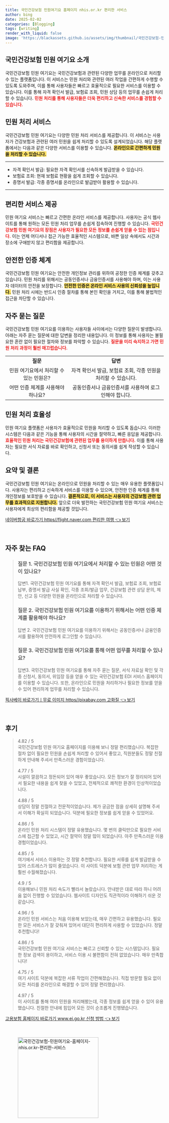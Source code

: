 ```yaml
---
title: 국민건강보험 민원여기요 홈페이지 nhis.or.kr 편리한 서비스
author: bing
date: 2025-02-02
categories: [Blogging]
tags: [writing]
render_with_liquid: false
image: 'https://blackassets.github.io/assets/img/thumbnail/국민건강보험-민원여기요-홈페이지-nhis.or.kr-편리한-서비스.webp'
---
```



<h2 id='국민건강보험_민원_여기요_소개'>국민건강보험 민원 여기요 소개</h2>

<p>국민건강보험 민원 여기요는 국민건강보험과 관련된 다양한 업무를 온라인으로 처리할 수 있는 플랫폼입니다. 이 서비스는 민원 처리와 관련된 여러 작업을 간편하게 수행할 수 있도록 도와주며, 이를 통해 사용자들은 빠르고 효율적으로 필요한 서비스를 이용할 수 있습니다. 이를 통해 자격 확인서 발급, 보험료 조회, 민원 상담 등의 업무를 손쉽게 처리할 수 있습니다. <b><span style="color: #ee2323;">민원 처리를 통해 사용자들은 더욱 편리하고 신속한 서비스를 경험할 수 있습니다.</span></b></p>

<h2 id='민원_처리_서비스'>민원 처리 서비스</h2>

<p>국민건강보험 민원 여기요는 다양한 민원 처리 서비스를 제공합니다. 이 서비스는 사용자가 건강보험과 관련된 여러 민원을 쉽게 처리할 수 있도록 설계되었습니다. 해당 플랫폼에서는 다음과 같은 다양한 서비스를 이용할 수 있습니다. <b><span style="background-color: #ffe066;">온라인으로 간편하게 민원을 처리할 수 있습니다.</span></b></p>

<hr />

<ul>
    <li>자격 확인서 발급: 필요한 자격 확인서를 신속하게 발급받을 수 있습니다.</li>
    <li>보험료 조회: 현재 보험료 현황을 쉽게 조회할 수 있습니다.</li>
    <li>증명서 발급: 각종 증명서를 온라인으로 발급받아 활용할 수 있습니다.</li>
</ul>

<hr />

<h2 id='편리한_서비스_제공'>편리한 서비스 제공</h2>

<p>민원 여기요 서비스는 빠르고 간편한 온라인 서비스를 제공합니다. 사용자는 공식 웹사이트를 통해 원하는 모든 민원 처리 업무를 손쉽게 접속하여 진행할 수 있습니다. <b><span style="color: #ee2323;">국민건강보험 민원 여기요의 장점은 사용자가 필요한 모든 정보를 손쉽게 얻을 수 있는 점입니다.</span></b> 이는 언제 어디서나 접근 가능한 효율적인 시스템으로, 바쁜 일상 속에서도 시간과 장소에 구애받지 않고 편리함을 제공합니다.</p>

<h2 id='인증_체계'>안전한 인증 체계</h2>

<p>국민건강보험 민원 여기요는 안전한 개인정보 관리를 위하여 공정한 인증 체계를 갖추고 있습니다. 민원 처리를 위해서는 공동인증서나 금융인증서를 사용해야 하며, 이는 사용자 데이터의 안전을 보장합니다. <b><span style="background-color: #ffe066;">안전한 인증은 온라인 서비스 사용의 신뢰성을 높입니다.</span></b> 민원 처리 시에는 반드시 인증 절차를 통해 본인 확인을 거치고, 이를 통해 불법적인 접근을 차단할 수 있습니다.</p>

<h2 id='자주_묻는_질문'>자주 묻는 질문</h2>

<p>국민건강보험 민원 여기요를 이용하는 사용자들 사이에서는 다양한 질문이 발생합니다. 아래는 자주 묻는 질문에 대한 답변을 정리한 내용입니다. 이 정보를 통해 사용자는 불필요한 혼란 없이 필요한 절차와 정보를 파악할 수 있습니다. <b><span style="color: #ee2323;">질문을 미리 숙지하고 가면 민원 처리 과정이 훨씬 매끄럽습니다.</span></b></p>

<table>
    <tr>
        <td style="text-align: center; height: 17px;"><b>질문</b></td>
        <td style="text-align: center; height: 17px;"><b>답변</b></td>
    </tr>
    <tr>
        <td style="text-align: center; height: 17px;">민원 여기요에서 처리할 수 있는 민원은?</td>
        <td style="text-align: center; height: 17px;">자격 확인서 발급, 보험료 조회, 각종 민원을 처리할 수 있습니다.</td>
    </tr>
    <tr>
        <td style="text-align: center; height: 17px;">어떤 인증 체계를 사용해야 하나요?</td>
        <td style="text-align: center; height: 17px;">공동인증서나 금융인증서를 사용하여 로그인해야 합니다.</td>
    </tr>
</table>

<h2 id='민원_처리_효율성'>민원 처리 효율성</h2>

<p>민원 여기요 플랫폼은 사용자가 효율적으로 민원을 처리할 수 있도록 돕습니다. 이러한 시스템은 다음과 같은 기능을 통해 사용자의 시간을 절약하고, 빠른 응답을 제공합니다. <b><span style="color: #ee2323;">효율적인 민원 처리는 국민건강보험에 관련된 업무를 용이하게 만듭니다.</span></b> 이를 통해 사용자는 필요한 서식 자료를 바로 확인하고, 신청서 또는 동의서를 쉽게 작성할 수 있습니다.</p>

<h2 id='요약_및_결론'>요약 및 결론</h2>

<p>국민건강보험 민원 여기요는 온라인으로 민원을 처리할 수 있는 매우 유용한 플랫폼입니다. 사용자는 편리하고 신속하게 서비스를 이용할 수 있으며, 안전한 인증 체계를 통해 개인정보를 보호받을 수 있습니다. <b><span style="background-color: #ffe066;">결론적으로, 이 서비스는 사용자의 건강보험 관련 업무를 효과적으로 지원합니다.</span></b> 앞으로 더욱 발전하는 국민건강보험 민원 여기요 서비스는 사용자에게 최상의 편리함을 제공할 것입니다.</p>


<p><a class="click-button" title="네이버항공 바로가기 https//flight.naver.com 편리한 여행" href="https://blackassets.github.io/posts/%EB%84%A4%EC%9D%B4%EB%B2%84%ED%95%AD%EA%B3%B5-%EB%B0%94%EB%A1%9C%EA%B0%80%EA%B8%B0-httpsflight.naver.com-%ED%8E%B8%EB%A6%AC%ED%95%9C-%EC%97%AC%ED%96%89/" rel="dofollow">네이버항공 바로가기 https//flight.naver.com 편리한 여행 👈 보기</a></p><br>
<h2 id='자주_찾는_FAQ'>자주 찾는 FAQ</h2>
<div itemscope="" itemtype="https://schema.org/FAQPage"> 
    <blockquote> 
        <div itemscope="" itemprop="mainEntity" itemtype="https://schema.org/Question"> 
            <h3 itemprop="name">질문 1. 국민건강보험 민원 여기요에서 처리할 수 있는 민원은 어떤 것이 있나요?</h3> 
            <div itemscope="" itemprop="acceptedAnswer" itemtype="https://schema.org/Answer"> 
                <span itemprop="text"> 
                    <p>답변1. 국민건강보험 민원 여기요를 통해 자격 확인서 발급, 보험료 조회, 보험료 납부, 증명서 발급 사실 확인, 각종 조회/발급 업무, 건강보험 관련 상담 문의, 제안, 신고 등 다양한 민원을 온라인으로 처리할 수 있습니다.</p> 
                </span> 
            </div> 
        </div> 
        <div itemscope="" itemprop="mainEntity" itemtype="https://schema.org/Question"> 
            <h3 itemprop="name">질문 2. 국민건강보험 민원 여기요를 이용하기 위해서는 어떤 인증 체계를 활용해야 하나요?</h3> 
            <div itemscope="" itemprop="acceptedAnswer" itemtype="https://schema.org/Answer"> 
                <span itemprop="text"> 
                    <p>답변 2. 국민건강보험 민원 여기요를 이용하기 위해서는 공동인증서나 금융인증서를 활용하여 안전하게 로그인할 수 있습니다.</p> 
                </span> 
            </div> 
        </div> 
        <div itemscope="" itemprop="mainEntity" itemtype="https://schema.org/Question"> 
            <h3 itemprop="name">질문 3. 국민건강보험 민원 여기요를 통해 어떤 업무를 처리할 수 있나요?</h3> 
            <div itemscope="" itemprop="acceptedAnswer" itemtype="https://schema.org/Answer"> 
                <span itemprop="text"> 
                    <p>답변3. 국민건강보험 민원 여기요를 통해 자주 묻는 질문, 서식 자료실 확인 및 각종 신청서, 동의서, 위임장 등을 얻을 수 있는 국민건강보험 EDI 서비스 홈페이지를 이용할 수 있습니다. 또한, 온라인으로 민원을 처리하거나 필요한 정보를 얻을 수 있어 편리하게 업무를 처리할 수 있습니다.</p> 
                </span> 
            </div> 
        </div> 
    </blockquote> 
</div>
<p><a class="click-button" title="픽사베이 바로가기ㅣ무료 이미지 https//pixabay.com 고화질" href="https://blackassets.github.io/posts/%ED%94%BD%EC%82%AC%EB%B2%A0%EC%9D%B4-%EB%B0%94%EB%A1%9C%EA%B0%80%EA%B8%B0%E3%85%A3%EB%AC%B4%EB%A3%8C-%EC%9D%B4%EB%AF%B8%EC%A7%80-httpspixabay.com-%EA%B3%A0%ED%99%94%EC%A7%88/" rel="dofollow">픽사베이 바로가기ㅣ무료 이미지 https//pixabay.com 고화질 👈 보기</a></p><br>
<h2 id='후기'>후기</h2>
<div itemscope itemtype="https://schema.org/Product">
  <blockquote>
  <div itemprop="review" itemscope itemtype="https://schema.org/Review">
      <div itemprop="reviewRating" itemscope itemtype="https://schema.org/Rating"> <span itemprop="ratingValue">4.82</span> / <span itemprop="bestRating">5</span> </div>
      <span itemprop="reviewBody">국민건강보험 민원 여기요 홈페이지를 이용해 보니 정말 편리했습니다. 복잡한 절차 없이 필요한 민원을 손쉽게 처리할 수 있어서 좋았고, 직원분들도 정말 친절하게 안내해 주셔서 만족스러운 경험이었습니다.</span>
  </div>
  <br>
  <div itemprop="review" itemscope itemtype="https://schema.org/Review">
      <div itemprop="reviewRating" itemscope itemtype="https://schema.org/Rating"> <span itemprop="ratingValue">4.77</span> / <span itemprop="bestRating">5</span> </div>
      <span itemprop="reviewBody">시설이 깔끔하고 정돈되어 있어 매우 좋았습니다. 모든 정보가 잘 정리되어 있어서 필요한 내용을 쉽게 찾을 수 있었고, 전체적으로 쾌적한 환경이 인상적이었습니다.</span>
  </div>
  <br>
  <div itemprop="review" itemscope itemtype="https://schema.org/Review">
      <div itemprop="reviewRating" itemscope itemtype="https://schema.org/Rating"> <span itemprop="ratingValue">4.88</span> / <span itemprop="bestRating">5</span> </div>
      <span itemprop="reviewBody">상담이 정말 친절하고 전문적이었습니다. 제가 궁금한 점을 상세히 설명해 주셔서 이해가 확실히 되었습니다. 덕분에 필요한 정보를 쉽게 얻을 수 있었어요.</span>
  </div>
  <br>
  <div itemprop="review" itemscope itemtype="https://schema.org/Review">
      <div itemprop="reviewRating" itemscope itemtype="https://schema.org/Rating"> <span itemprop="ratingValue">4.86</span> / <span itemprop="bestRating">5</span> </div>
      <span itemprop="reviewBody">온라인 민원 처리 시스템이 정말 유용했습니다. 몇 번의 클릭만으로 필요한 서비스에 접근할 수 있었고, 시간 절약이 정말 많이 되었습니다. 아주 만족스러운 이용 경험이었습니다.</span>
  </div>
  <br>
  <div itemprop="review" itemscope itemtype="https://schema.org/Review">
      <div itemprop="reviewRating" itemscope itemtype="https://schema.org/Rating"> <span itemprop="ratingValue">4.85</span> / <span itemprop="bestRating">5</span> </div>
      <span itemprop="reviewBody">여기에서 서비스 이용하는 것 정말 추천합니다. 필요한 서류를 쉽게 발급받을 수 있어 스트레스가 많이 줄었습니다. 이 사이트 덕분에 보험 관련 업무 처리하는 게 훨씬 수월해졌습니다.</span>
  </div>
  <br>
  <div itemprop="review" itemscope itemtype="https://schema.org/Review">
      <div itemprop="reviewRating" itemscope itemtype="https://schema.org/Rating"> <span itemprop="ratingValue">4.9</span> / <span itemprop="bestRating">5</span> </div>
      <span itemprop="reviewBody">이용해보니 민원 처리 속도가 빨라서 놀랐습니다. 안내받은 대로 따라 하니 어려움 없이 진행할 수 있었습니다. 웹사이트 디자인도 직관적이라 이해하기 쉬운 것 같습니다.</span>
  </div>
  <br>
  <div itemprop="review" itemscope itemtype="https://schema.org/Review">
      <div itemprop="reviewRating" itemscope itemtype="https://schema.org/Rating"> <span itemprop="ratingValue">4.96</span> / <span itemprop="bestRating">5</span> </div>
      <span itemprop="reviewBody">온라인 민원 서비스는 처음 이용해 보았는데, 매우 간편하고 유용했습니다. 필요한 모든 서비스가 잘 갖춰져 있어서 대단히 편리하게 사용할 수 있었습니다. 정말 추천합니다!</span>
  </div>
  <br>
  <div itemprop="review" itemscope itemtype="https://schema.org/Review">
      <div itemprop="reviewRating" itemscope itemtype="https://schema.org/Rating"> <span itemprop="ratingValue">4.86</span> / <span itemprop="bestRating">5</span> </div>
      <span itemprop="reviewBody">국민건강보험 민원 여기요 서비스는 빠르고 신뢰할 수 있는 시스템입니다. 필요한 정보 검색이 용이하고, 서비스 이용 시 불편함이 전혀 없었습니다. 매우 만족합니다!</span>
  </div>
  <br>
  <div itemprop="review" itemscope itemtype="https://schema.org/Review">
      <div itemprop="reviewRating" itemscope itemtype="https://schema.org/Rating"> <span itemprop="ratingValue">4.75</span> / <span itemprop="bestRating">5</span> </div>
      <span itemprop="reviewBody">여기 사이트 덕분에 복잡한 서류 작업이 간편해졌습니다. 직접 방문할 필요 없이 모든 처리를 온라인으로 해결할 수 있어 정말 편리했습니다.</span>
  </div>
  <br>
  <div itemprop="review" itemscope itemtype="https://schema.org/Review">
      <div itemprop="reviewRating" itemscope itemtype="https://schema.org/Rating"> <span itemprop="ratingValue">4.97</span> / <span itemprop="bestRating">5</span> </div>
      <span itemprop="reviewBody">이 사이트를 통해 여러 민원을 처리해봤는데, 각종 정보를 쉽게 얻을 수 있어 유용했습니다. 친절한 안내에 힘입어 모든 것이 순조롭게 진행됐습니다.</span>
  </div>
  </blockquote>
</div>
<p><a class="click-button" title="고용보험 홈페이지 바로가기 www.ei.go.kr 신청 방법" href="https://blackassets.github.io/posts/%EA%B3%A0%EC%9A%A9%EB%B3%B4%ED%97%98-%ED%99%88%ED%8E%98%EC%9D%B4%EC%A7%80-%EB%B0%94%EB%A1%9C%EA%B0%80%EA%B8%B0-www.ei.go.kr-%EC%8B%A0%EC%B2%AD-%EB%B0%A9%EB%B2%95/" rel="dofollow">고용보험 홈페이지 바로가기 www.ei.go.kr 신청 방법 👈 보기</a></p><br>
<figure class="image"><img src="https://blackassets.github.io/assets/img/thumbnail/국민건강보험-민원여기요-홈페이지-nhis.or.kr-편리한-서비스.webp" alt="국민건강보험-민원여기요-홈페이지-nhis.or.kr-편리한-서비스" width="256" height="256"></figure>